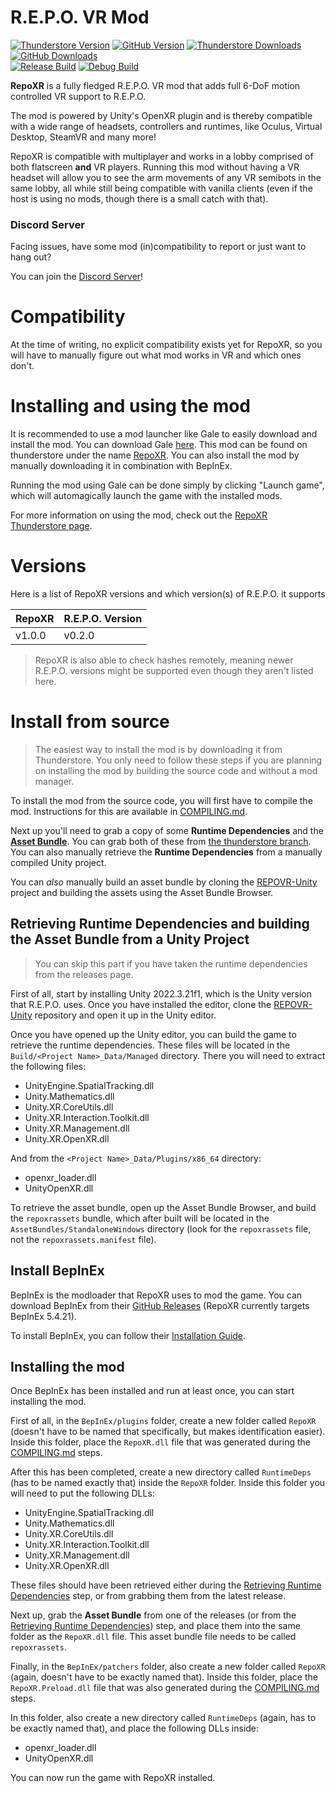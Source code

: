 # R.E.P.O. VR Mod

[![Thunderstore Version](https://img.shields.io/thunderstore/v/DaXcess/RepoXR?style=for-the-badge&logo=thunderstore&logoColor=white)](https://thunderstore.io/c/repo/p/DaXcess/RepoXR)
[![GitHub Version](https://img.shields.io/github/v/release/DaXcess/RepoXR?style=for-the-badge&logo=github)](https://github.com/DaXcess/RepoXR/releases/latest)
[![Thunderstore Downloads](https://img.shields.io/thunderstore/dt/DaXcess/RepoXR?style=for-the-badge&logo=thunderstore&logoColor=white)](https://thunderstore.io/c/repo/p/DaXcess/RepoXR)
[![GitHub Downloads](https://img.shields.io/github/downloads/DaXcess/RepoXR/total?style=for-the-badge&logo=github)](https://github.com/DaXcess/RepoXR/releases/latest)
<br />
[![Release Build](https://img.shields.io/github/actions/workflow/status/DaXcess/RepoXR/build-release.yaml?branch=main&style=for-the-badge&label=RELEASE)](https://github.com/DaXcess/RepoXR/actions/workflows/build-release.yaml)
[![Debug Build](https://img.shields.io/github/actions/workflow/status/DaXcess/RepoXR/build-debug.yaml?branch=dev&style=for-the-badge&label=DEBUG)](https://github.com/DaXcess/RepoXR/actions/workflows/build-debug.yaml)

**RepoXR** is a fully fledged R.E.P.O. VR mod that adds full 6-DoF motion controlled VR support to R.E.P.O.

The mod is powered by Unity's OpenXR plugin and is thereby compatible with a wide range of headsets, controllers and runtimes, like Oculus, Virtual Desktop, SteamVR and many more!

RepoXR is compatible with multiplayer and works in a lobby comprised of both flatscreen **and** VR players. Running this mod without having a VR headset will allow you to see the arm movements of any VR semibots in the same lobby, all while still being compatible with vanilla clients (even if the host is using no mods, though there is a small catch with that).

### Discord Server

Facing issues, have some mod (in)compatibility to report or just want to hang out?

You can join the [Discord Server](https://discord.gg/2DxNgpPZUF)!

# Compatibility

At the time of writing, no explicit compatibility exists yet for RepoXR, so you will have to manually figure out what mod works in VR and which ones don't.

# Installing and using the mod

It is recommended to use a mod launcher like Gale to easily download and install the mod. You can download Gale [here](https://kesomannen.com/gale). This mod can be found on thunderstore under the name [RepoXR](https://thunderstore.io/c/repo/p/DaXcess/RepoXR). You can also install the mod by manually downloading it in combination with BepInEx.

Running the mod using Gale can be done simply by clicking "Launch game", which will automagically launch the game with the installed mods.

For more information on using the mod, check out the [RepoXR Thunderstore page](https://thunderstore.io/c/repo/p/DaXcess/RepoXR).

# Versions

Here is a list of RepoXR versions and which version(s) of R.E.P.O. it supports

| RepoXR | R.E.P.O. Version |
|--------|------------------|
| v1.0.0 | v0.2.0           |

> RepoXR is also able to check hashes remotely, meaning newer R.E.P.O. versions might be supported even though they aren't listed here.

# Install from source

> The easiest way to install the mod is by downloading it from Thunderstore. You only need to follow these steps if you are planning on installing the mod by building the source code and without a mod manager.

To install the mod from the source code, you will first have to compile the mod. Instructions for this are available in [COMPILING.md](COMPILING.md).

Next up you'll need to grab a copy of some **Runtime Dependencies** and the [**Asset Bundle**](https://github.com/DaXcess/RepoXR/blob/thunderstore/repoxrassets). You can grab both of these from [the thunderstore branch](https://github.com/DaXcess/RepoXR/tree/thunderstore).
You can also manually retrieve the **Runtime Dependencies** from a manually compiled Unity project.

You can *also* manually build an asset bundle by cloning the [REPOVR-Unity](https://github.com/DaXcess/REPOVR-Unity) project and building the assets using the Asset Bundle Browser.

## Retrieving Runtime Dependencies and building the Asset Bundle from a Unity Project

> You can skip this part if you have taken the runtime dependencies from the releases page.

First of all, start by installing Unity 2022.3.21f1, which is the Unity version that R.E.P.O. uses. Once you have installed the editor, clone the [REPOVR-Unity](https://github.com/DaXcess/REPOVR-Unity) repository and open it up in the Unity editor.

Once you have opened up the Unity editor, you can build the game to retrieve the runtime dependencies. These files will be located in the `Build/<Project Name>_Data/Managed` directory. There you will need to extract the following files:

- UnityEngine.SpatialTracking.dll
- Unity.Mathematics.dll
- Unity.XR.CoreUtils.dll
- Unity.XR.Interaction.Toolkit.dll
- Unity.XR.Management.dll
- Unity.XR.OpenXR.dll

And from the `<Project Name>_Data/Plugins/x86_64` directory:

- openxr_loader.dll
- UnityOpenXR.dll

To retrieve the asset bundle, open up the Asset Bundle Browser, and build the `repoxrassets` bundle, which after built will be located in the `AssetBundles/StandaloneWindows` directory (look for the `repoxrassets` file, not the `repoxrassets.manifest` file).

## Install BepInEx

BepInEx is the modloader that RepoXR uses to mod the game. You can download BepInEx from their [GitHub Releases](https://github.com/BepInEx/BepInEx/releases) (RepoXR currently targets BepInEx 5.4.21).

To install BepInEx, you can follow their [Installation Guide](https://docs.bepinex.dev/articles/user_guide/installation/index.html#installing-bepinex-1).

## Installing the mod

Once BepInEx has been installed and run at least once, you can start installing the mod.

First of all, in the `BepInEx/plugins` folder, create a new folder called `RepoXR` (doesn't have to be named that specifically, but makes identification easier). Inside this folder, place the `RepoXR.dll` file that was generated during the [COMPILING.md](COMPILING.md) steps.

After this has been completed, create a new directory called `RuntimeDeps` (has to be named exactly that) inside the `RepoXR` folder. Inside this folder you will need to put the following DLLs:

- UnityEngine.SpatialTracking.dll
- Unity.Mathematics.dll
- Unity.XR.CoreUtils.dll
- Unity.XR.Interaction.Toolkit.dll
- Unity.XR.Management.dll
- Unity.XR.OpenXR.dll

These files should have been retrieved either during the [Retrieving Runtime Dependencies](#retrieving-runtime-dependencies-and-building-the-asset-bundle-from-a-unity-project) step, or from grabbing them from the latest release.

Next up, grab the **Asset Bundle** from one of the releases (or from the [Retrieving Runtime Dependencies](#retrieving-runtime-dependencies-and-building-the-asset-bundle-from-a-unity-project)) step, and place them into the same folder as the `RepoXR.dll` file. This asset bundle file needs to be called `repoxrassets`.

Finally, in the `BepInEx/patchers` folder, also create a new folder called `RepoXR` (again, doesn't have to be exactly named that). Inside this folder, place the `RepoXR.Preload.dll` file that was also generated during the [COMPILING.md](COMPILING.md) steps.

In this folder, also create a new directory called `RuntimeDeps` (again, has to be exactly named that), and place the following DLLs inside:

- openxr_loader.dll
- UnityOpenXR.dll

You can now run the game with RepoXR installed.
